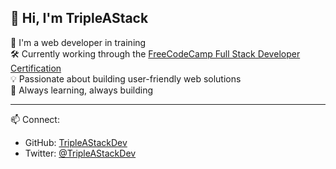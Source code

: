 ## 👋 Hi, I'm TripleAStack

🌱 I'm a web developer in training  
🛠️ Currently working through the [FreeCodeCamp Full Stack Developer Certification](https://www.freecodecamp.org/)  
💡 Passionate about building user-friendly web solutions  
🚀 Always learning, always building

---
📫 Connect:
- GitHub: [TripleAStackDev](https://github.com/TripleAStackDev)
- Twitter: [@TripleAStackDev](https://twitter.com/TripleAStackDev)


<!--
**TripleAStackDev/TripleAStackDev** is a ✨ _special_ ✨ repository because its `README.md` (this file) appears on your GitHub profile.

Here are some ideas to get you started:

- 🔭 I’m currently working on ...
- 🌱 I’m currently learning ...
- 👯 I’m looking to collaborate on ...
- 🤔 I’m looking for help with ...
- 💬 Ask me about ...
- 📫 How to reach me: ...
- 😄 Pronouns: ...
- ⚡ Fun fact: ...
-->
